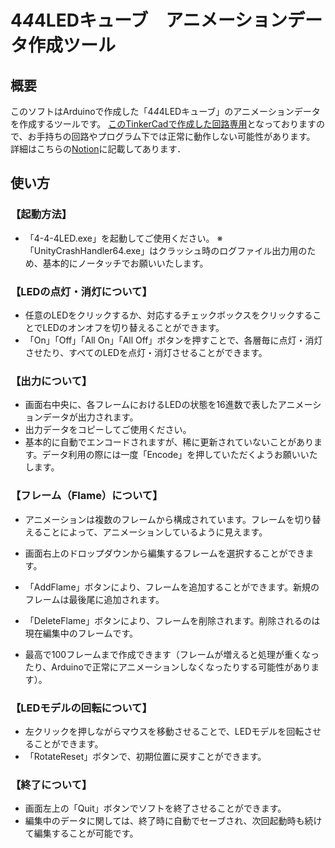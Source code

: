 # 4*4*4LEDキューブ　アニメーションデータ作成ツール

## 概要

このソフトはArduinoで作成した「4*4*4LEDキューブ」のアニメーションデータを作成するツールです。
[このTinkerCadで作成した回路専用](https://www.tinkercad.com/things/1v2cffgrv3x?sharecode=nKlRUbmuaqViyX-ld6ishApYxzf9GstTOkEkcM4kiz8
)となっておりますので、お手持ちの回路やプログラム下では正常に動作しない可能性があります。
詳細はこちらの[Notion](https://nine-bike-e1b.notion.site/4-4-4LED-087fe1912d3c4dfe8a2fc35c10fecf36?pvs=4)に記載してあります．

## 使い方

### 【起動方法】
- 「4-4-4LED.exe」を起動してご使用ください。
※「UnityCrashHandler64.exe」はクラッシュ時のログファイル出力用のため、基本的にノータッチでお願いいたします。

### 【LEDの点灯・消灯について】
- 任意のLEDをクリックするか、対応するチェックボックスをクリックすることでLEDのオンオフを切り替えることができます。
- 「On」「Off」「All On」「All Off」ボタンを押すことで、各層毎に点灯・消灯させたり、すべてのLEDを点灯・消灯させることができます。

### 【出力について】
- 画面右中央に、各フレームにおけるLEDの状態を16進数で表したアニメーションデータが出力されます。
- 出力データをコピーしてご使用ください。
- 基本的に自動でエンコードされますが、稀に更新されていないことがあります。データ利用の際には一度「Encode」を押していただくようお願いいたします。

### 【フレーム（Flame）について】
- アニメーションは複数のフレームから構成されています。フレームを切り替えることによって、アニメーションしているように見えます。
- 画面右上のドロップダウンから編集するフレームを選択することができます。
- 「AddFlame」ボタンにより、フレームを追加することができます。新規のフレームは最後尾に追加されます。
- 「DeleteFlame」ボタンにより、フレームを削除されます。削除されるのは現在編集中のフレームです。

- 最高で100フレームまで作成できます（フレームが増えると処理が重くなったり、Arduinoで正常にアニメーションしなくなったりする可能性があります）。

### 【LEDモデルの回転について】
- 左クリックを押しながらマウスを移動させることで、LEDモデルを回転させることができます。
- 「RotateReset」ボタンで、初期位置に戻すことができます。

### 【終了について】
- 画面左上の「Quit」ボタンでソフトを終了させることができます。
- 編集中のデータに関しては、終了時に自動でセーブされ、次回起動時も続けて編集することが可能です。
